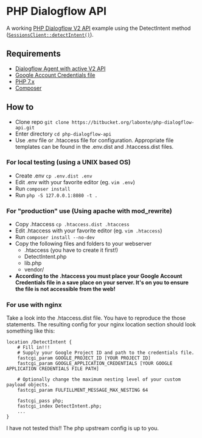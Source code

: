 # PHP Dialogflow API

A working [PHP Dialogflow V2 API](https://dialogflow.com/docs/reference/v2-agent-setup) example using the DetectIntent method ([`SessionsClient::detectIntent()`](https://github.com/googleapis/google-cloud-php-dialogflow)).

## Requirements

* [Dialogflow Agent with active V2 API](https://dialogflow.com/docs/reference/v2-agent-setup)
* [Google Account Credentials file](https://cloud.google.com/docs/authentication/production)
* [PHP 7.x](http://php.net/downloads.php)
* [Composer](https://getcomposer.org/)

## How to

* Clone repo `git clone https://bitbucket.org/labonte/php-dialogflow-api.git`
* Enter directory `cd php-dialogflow-api`
* Use .env file or .htaccess file for configuration. Appropriate file templates can be found in the .env.dist and .htaccess.dist files.

### For local testing (using a UNIX based OS)
* Create .env `cp .env.dist .env`
* Edit .env with your favorite editor (eg. `vim .env`)
* Run `composer install` 
* Run `php -S 127.0.0.1:8080 -t .`

### For "production" use (Using apache with mod_rewrite)
* Copy .htaccess `cp .htaccess.dist .htaccess`
* Edit .htaccess with your favorite editor (eg. `vim .htaccess`)
* Run `composer install --no-dev`
* Copy the following files and folders to your webserver
    * .htaccess (you have to create it first!)
    * DetectIntent.php
    * lib.php
    * vendor/
* **According to the .htaccess you must place your Google Account Credentials file in a save place on your server. It's on you to ensure the file is not accessible from the web!**

### For use with nginx
Take a look into the .htaccess.dist file. You have to reproduce the those statements. The resulting config for your nginx location section should look something like this:
```
location /DetectIntent {    
    # Fill in!!!
    # Supply your Google Project ID and path to the credentials file.
    fastcgi_param GOOGLE_PROJECT_ID [YOUR PROJECT ID]
    fastcgi_param GOOGLE_APPLICATION_CREDENTIALS [YOUR GOOGLE APPLICATION CREDENTIALS FILE PATH]
    
    # Optionally change the maximum nesting level of your custom payload objects.
    fastcgi_param FULFILLMENT_MESSAGE_MAX_NESTING 64
    
    fastcgi_pass php;
    fastcgi_index DetectIntent.php;
    ...
}
```
I have not tested this!! The php upstream config is up to you.
